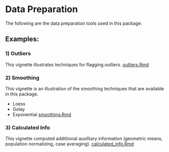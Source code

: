 # Data Preparation
The following are the data preparation tools used in this package:

## Examples:

### 1) Outliers
This vignette illustrates techniques for flagging outliers.
[outliers.Rmd](../../docs/vignettes/outliers.pdf)

### 2) Smoothing

This vignette is an illustration of the smoothing techniques that are available in this package.
- Loess
- Golay
- Exponential
[smoothing.Rmd](../../docs/vignettes/smoothing.pdf)

### 3) Calculated Info

This vignette computed additiional auxilliary information (geometric means, population normalizing, case averaging).
[calculated_info.Rmd](../../docs/vignettes/calculated_info.pdf)
